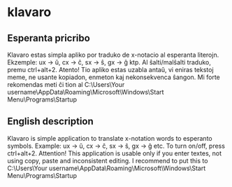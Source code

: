 # klavaro
## Esperanta pricribo
Klavaro estas simpla apliko por traduko de x-notacio al esperanta literojn. Ekzemple: ux -> ŭ, cx -> ĉ, sx -> ŝ, gx -> ĝ ktp.
Al ŝalti/malŝalti traduko, premu ctrl+alt+2.
Atento! Tio apliko estas uzabla antaŭ, vi eniras tekstoj meme, ne usante kopiadon, enmeton kaj nekonsekvenca ŝangon.
Mi forte rekomendas meti ĉi tion al
C:\Users\Your username\AppData\Roaming\Microsoft\Windows\Start Menu\Programs\Startup
## English description
Klavaro is simple application to translate x-notation words to esperanto symbols. Example: ux -> ŭ, cx -> ĉ, sx -> ŝ, gx -> ĝ etc.
To turn on/off, press ctrl+alt+2. 
Attention! This application is usable only if you enter textes, not using copy, paste and inconsistent editing. 
I recommend to put this to 
C:\Users\Your username\AppData\Roaming\Microsoft\Windows\Start Menu\Programs\Startup
